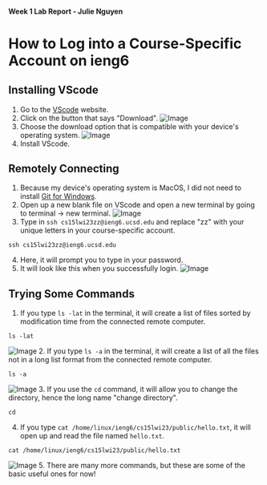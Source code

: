 #### Week 1 Lab Report - Julie Nguyen
# How to Log into a Course-Specific Account on ieng6

## Installing VScode

1. Go to the [VScode](https://code.visualstudio.com/) website.
2. Click on the button that says "Download".
![Image](https://cdn.discordapp.com/attachments/793015871979257896/1064506929398951976/Screen_Shot_2023-01-16_at_3.30.22_AM.png)
3. Choose the download option that is compatible with your device's operating system.
![Image](https://cdn.discordapp.com/attachments/793015871979257896/1064508947807076362/Screen_Shot_2023-01-16_at_3.38.25_AM.png)
4. Install VScode.

## Remotely Connecting

1. Because my device's operating system is MacOS, I did not need to install [Git for Windows](https://gitforwindows.org/).
2. Open up a new blank file on VScode and open a new terminal by going to terminal -> new terminal.
![Image](https://cdn.discordapp.com/attachments/793015871979257896/1064619916969377884/Screen_Shot_2023-01-16_at_10.59.22_AM.png)
3. Type in `ssh cs15lwi23zz@ieng6.ucsd.edu` and replace "zz" with your unique letters in your course-specific account.
```
ssh cs15lwi23zz@ieng6.ucsd.edu
```

4. Here, it will prompt you to type in your password.
5. It will look like this when you successfully login.
![Image](https://cdn.discordapp.com/attachments/793015871979257896/1063720728295383150/Screen_Shot_2023-01-13_at_11.26.19_PM.png)

## Trying Some Commands

1. If you type `ls -lat` in the terminal, it will create a list of files sorted by modification time from the connected remote computer.
```
ls -lat
```

![Image](https://cdn.discordapp.com/attachments/793015871979257896/1064693444343255090/Screen_Shot_2023-01-16_at_3.51.30_PM.png)
2. If you type `ls -a` in the terminal, it will create a list of all the files not in a long list format from the connected remote computer.
```
ls -a
```

![Image](https://cdn.discordapp.com/attachments/793015871979257896/1064694976837074984/Screen_Shot_2023-01-16_at_3.57.36_PM.png)
3. If you use the `cd` command, it will allow you to change the directory, hence the long name "change directory".
```
cd
```

4. If you type `cat /home/linux/ieng6/cs15lwi23/public/hello.txt`, it will open up and read the file named `hello.txt`.
```
cat /home/linux/ieng6/cs15lwi23/public/hello.txt
```

![Image](https://cdn.discordapp.com/attachments/793015871979257896/1064699559999176814/Screen_Shot_2023-01-16_at_4.15.48_PM.png)
5. There are many more commands, but these are some of the basic useful ones for now!
